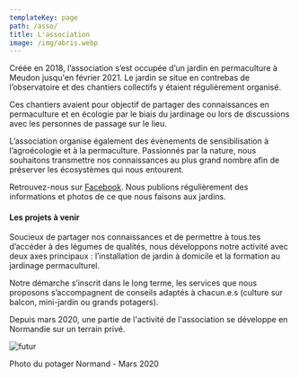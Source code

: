 ```yaml
---
templateKey: page
path: /asso/
title: L'association
image: /img/abris.webp
---
```


Créée en 2018, l’association s’est occupée d’un jardin en permaculture à Meudon jusqu'en février 2021.
Le jardin se situe en contrebas de l’observatoire et des chantiers collectifs y étaient régulièrement organisé.

Ces chantiers avaient pour objectif de partager des connaissances en permaculture et en écologie par le biais du jardinage ou lors de discussions avec les personnes de passage sur le lieu.

L’association organise également des évènements de sensibilisation à l’agroécologie et à la permaculture. Passionnés par la nature, nous souhaitons transmettre nos connaissances au plus grand nombre afin de préserver les écosystèmes qui nous entourent.

Retrouvez-nous sur [Facebook](https://www.facebook.com/buttesolidaires/). Nous publions régulièrement des informations et photos de ce que nous faisons aux jardins.

#### Les projets à venir

Soucieux de partager nos connaissances et de permettre à tous.tes d’accéder à des légumes de qualités, nous développons notre activité avec deux axes principaux : l’installation de jardin à domicile et la formation au jardinage permaculturel.

Notre démarche s’inscrit dans le long terme, les services que nous proposons s’accompagnent de conseils adaptés à chacun.e.s (culture sur balcon, mini-jardin ou grands potagers).<br/>

Depuis mars 2020, une partie de l'activité de l'association se développe en Normandie sur un terrain privé.

![futur](/img/zone-de-culture-printemps-2020.jpg)

Photo du potager Normand - Mars 2020
